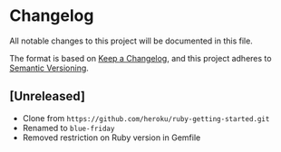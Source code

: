 # Changelog

All notable changes to this project will be documented in this file.

The format is based on [Keep a Changelog](https://keepachangelog.com/en/1.0.0/),
and this project adheres to [Semantic Versioning](https://semver.org/spec/v2.0.0.html).

## [Unreleased]

- Clone from `https://github.com/heroku/ruby-getting-started.git`
- Renamed to `blue-friday`
- Removed restriction on Ruby version in Gemfile

